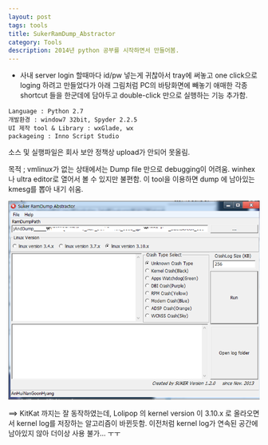 ```yaml
---
layout: post
tags: tools
title: SukerRamDump_Abstractor
category: Tools
description: 2014년 python 공부를 시작하면서 만들어봄.
---
```


- 사내 server login 할때마다 id/pw 넣는게 귀찮아서 tray에 써놓고 one click으로 loging 하려고 만들었다가 아래 그림처럼 PC의 바탕화면에 빼놓기 애매한 각종 shortcut 들을 한군데에 담아두고 double-click 만으로 실행하는 기능 추가함.

```shell?line_number=false
Language : Python 2.7
개발환경 : window7 32bit, Spyder 2.2.5
UI 제작 tool & Library : wxGlade, wx
packageing : Inno Script Studio
```
소스 및 실행파일은 회사 보안 정책상 upload가 안되어 못올림.

목적 ; vmlinux가 없는 상태에서는 Dump file 만으로 debugging이 어려움.
winhex 나 ultra editor로 열어서 볼 수 있지만 불편함. 이 tool을 이용하면 dump 에 남아있는
kmesg를 뽑아 내기 쉬움.

![](/assets/ext_images/ramdumpabstractor.PNG)

==> KitKat 까지는 잘 동작하였는데, Lolipop 의 kernel version 이 3.10.x 로 올라오면서 kernel log를 저장하는 알고리즘이 바뀐듯함. 이전처럼 kernel log가 연속된 공간에 남아있지 않아 더이상 사용 불가... ㅜㅜ